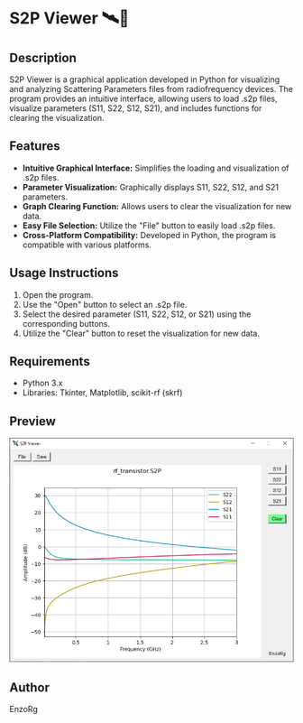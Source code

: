 # S2P Viewer 🛰💾

## Description

S2P Viewer is a graphical application developed in Python for visualizing and analyzing Scattering Parameters files from radiofrequency devices. The program provides an intuitive interface, allowing users to load .s2p files, visualize parameters (S11, S22, S12, S21), and includes functions for clearing the visualization.

## Features

- **Intuitive Graphical Interface:** Simplifies the loading and visualization of .s2p files.
- **Parameter Visualization:** Graphically displays S11, S22, S12, and S21 parameters.
- **Graph Clearing Function:** Allows users to clear the visualization for new data.
- **Easy File Selection:** Utilize the "File" button to easily load .s2p files.
- **Cross-Platform Compatibility:** Developed in Python, the program is compatible with various platforms.

## Usage Instructions

1. Open the program.
2. Use the "Open" button to select an .s2p file.
3. Select the desired parameter (S11, S22, S12, or S21) using the corresponding buttons.
4. Utilize the "Clear" button to reset the visualization for new data.

## Requirements

- Python 3.x
- Libraries: Tkinter, Matplotlib, scikit-rf (skrf)

## Preview

![S2P Viewer Preview](image.png)

## Author

EnzoRg
